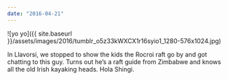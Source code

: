```yaml
---
date: "2016-04-21"
---
```


![yo yo]({{ site.baseurl }}/assets/images/2016/tumblr_o5z33kWXCX1r16syio1_1280-576x1024.jpg)

In Llavorsi, we stopped to show the kids the Rocroi raft go by and got chatting to this guy. Turns out he’s a raft guide from Zimbabwe and knows all the old Irish kayaking heads. Hola Shingi.
